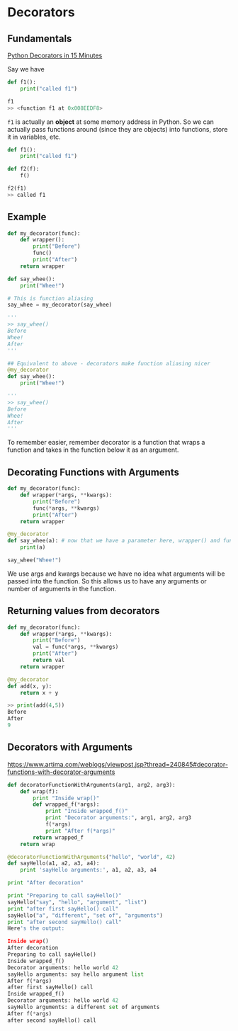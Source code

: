 # Decorators

## Fundamentals

[Python Decorators in 15 Minutes](https://www.youtube.com/watch?v=r7Dtus7N4pI)

Say we have

```python
def f1():
    print("called f1")

f1
>> <function f1 at 0x008EEDF8>
```

`f1` is actually an **object** at some memory address in Python. So we can actually pass functions around (since they are objects) into functions, store it in variables, etc.

```python
def f1():
    print("called f1")

def f2(f):
    f()

f2(f1)
>> called f1
```

## Example

```python
def my_decorator(func):
    def wrapper():
        print("Before")
        func()
        print("After")
    return wrapper

def say_whee():
    print("Whee!")

# This is function aliasing
say_whee = my_decorator(say_whee)

'''
>> say_whee()
Before
Whee!
After
'''

## Equivalent to above - decorators make function aliasing nicer
@my_decorator
def say_whee():
    print("Whee!")

'''
>> say_whee()
Before
Whee!
After
'''
```
To remember easier, remember decorator is a function that wraps a function and takes in the function below it as an argument.

## Decorating Functions with Arguments

```python
def my_decorator(func):
    def wrapper(*args, **kwargs):
        print("Before")
        func(*args, **kwargs)
        print("After")
    return wrapper

@my_decorator
def say_whee(a): # now that we have a parameter here, wrapper() and func() need to have inputs as well, so we use args and kwargs
    print(a)

say_whee("Whee!")
```

We use args and kwargs because we have no idea what arguments will be passed into the function. So this allows us to have any arguments or number of arguments in the function.

## Returning values from decorators

```python
def my_decorator(func):
    def wrapper(*args, **kwargs):
        print("Before")
        val = func(*args, **kwargs)
        print("After")
        return val
    return wrapper

@my_decorator
def add(x, y):
    return x + y

>> print(add(4,5))
Before
After
9
```

## Decorators with Arguments

https://www.artima.com/weblogs/viewpost.jsp?thread=240845#decorator-functions-with-decorator-arguments

```python
def decoratorFunctionWithArguments(arg1, arg2, arg3):
    def wrap(f):
        print "Inside wrap()"
        def wrapped_f(*args):
            print "Inside wrapped_f()"
            print "Decorator arguments:", arg1, arg2, arg3
            f(*args)
            print "After f(*args)"
        return wrapped_f
    return wrap

@decoratorFunctionWithArguments("hello", "world", 42)
def sayHello(a1, a2, a3, a4):
    print 'sayHello arguments:', a1, a2, a3, a4

print "After decoration"

print "Preparing to call sayHello()"
sayHello("say", "hello", "argument", "list")
print "after first sayHello() call"
sayHello("a", "different", "set of", "arguments")
print "after second sayHello() call"
Here's the output:

Inside wrap()
After decoration
Preparing to call sayHello()
Inside wrapped_f()
Decorator arguments: hello world 42
sayHello arguments: say hello argument list
After f(*args)
after first sayHello() call
Inside wrapped_f()
Decorator arguments: hello world 42
sayHello arguments: a different set of arguments
After f(*args)
after second sayHello() call
```